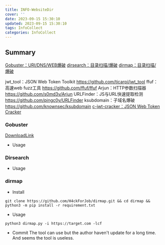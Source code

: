 ```yaml
---
title: INFO-WebsiteDir
cover: ''
date: 2023-09-15 15:30:10
updated: 2023-09-15 15:30:10
tags: InfoCollect
categories: InfoCollect
---
```



## Summary
[Gobuster：URI/DNS/WEB爆破](https://github.com/OJ/gobuster)
[dirsearch：目录扫描/爆破](https://github.com/maurosoria/dirsearch) 
[dirmap：目录扫描/爆破](https://github.com/H4ckForJob/dirmap)

jwt_tool：JSON Web Token Toolkit https://github.com/ticarpi/jwt_tool
ffuf：高速web fuzz工具 https://github.com/ffuf/ffuf
Arjun：HTTP参数扫描器 https://github.com/s0md3v/Arjun
URLFinder：JS与URL快速提取检测 https://github.com/pingc0y/URLFinder
ksubdomain：子域名爆破 https://github.com/knownsec/ksubdomain
[c-jwt-cracker：JSON Web Token Cracker](https://github.com/brendan-rius/c-jwt-cracker)


### Gobuster

[DownloadLink](https://github.com/OJ/gobuster/releases)

- Usage

### Dirsearch
- Usage


### dirmap
- Install
```
git clone https://github.com/H4ckForJob/dirmap.git && cd dirmap && python3 -m pip install -r requirement.txt
```

- Usage
```
python3 dirmap.py -i https://target.com -lcf
```
- Commit
The tool can use but the author haven't update for a long time.
And seems the tool is useless.
